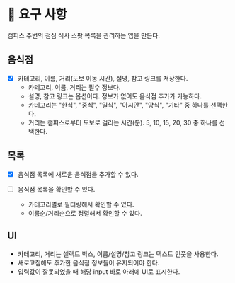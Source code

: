 # 🎯 요구 사항

캠퍼스 주변의 점심 식사 스팟 목록을 관리하는 앱을 만든다.

## 음식점

- [x] 카테고리, 이름, 거리(도보 이동 시간), 설명, 참고 링크를 저장한다.
  - 카테고리, 이름, 거리는 필수 정보다.
  - 설명, 참고 링크는 옵션이다. 정보가 없어도 음식점 추가가 가능하다.
  - 카테고리는 "한식", "중식", "일식", "아시안", "양식", "기타" 중 하나를 선택한다.
  - 거리는 캠퍼스로부터 도보로 걸리는 시간(분). 5, 10, 15, 20, 30 중 하나를 선택한다.

## 목록

- [x] 음식점 목록에 새로운 음식점을 추가할 수 있다.

- [ ] 음식점 목록을 확인할 수 있다.

  - 카테고리별로 필터링해서 확인할 수 있다.
  - 이름순/거리순으로 정렬해서 확인할 수 있다.

## UI

- 카테고리, 거리는 셀렉트 박스, 이름/설명/참고 링크는 텍스트 인풋을 사용한다.
- 새로고침해도 추가한 음식점 정보들이 유지되어야 한다.
- 입력값이 잘못되었을 때 해당 input 바로 아래에 UI로 표시한다.
